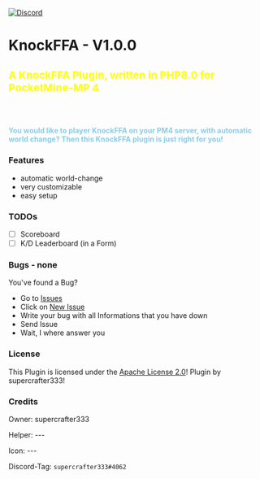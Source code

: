 [![Discord](https://img.shields.io/badge/chat-on%20discord-7289da.svg)](https://discord.gg/ca6cWPpERp)
# KnockFFA - V1.0.0 <!--[![](https://poggit.pmmp.io/shield.state/KnockFFA)](https://poggit.pmmp.io/p/KnockFFA) [![](https://poggit.pmmp.io/shield.dl.total/KnockFFA)](https://poggit.pmmp.io/p/KnockFFA)-->

<h4 style="color: yellow; font-size: 20.4px;">A KnockFFA Plugin, written in PHP8.0 for PocketMine-MP 4</h4>

<br />
<h4 style="color: skyblue;">You would like to player KnockFFA on your PM4 server, with automatic world change? Then this KnockFFA plugin is just right for you!</h4>


### Features
- automatic world-change
- very customizable
- easy setup

### TODOs
- [ ] Scoreboard
- [ ] K/D Leaderboard (in a Form)

### Bugs - none
You've found a Bug?
- Go to [Issues](https://github.com/supercrafter333/KnockFFA/issues)
- Click on [New Issue](https://github.com/supercrafter333/KnockFFA/issues/new/choose)
- Write your bug with all Informations that you have down
- Send Issue
- Wait, I where answer you

<!--### Commands
|**Command**|**Description**|
|-----------|---------------|-->


### License
This Plugin is licensed under the [Apache License 2.0](/LICENSE)! Plugin by supercrafter333!

### Credits
Owner: supercrafter333

Helper: ---

Icon: ---

Discord-Tag: `supercrafter333#4062`

